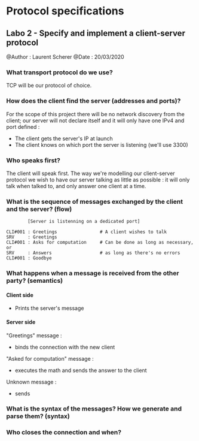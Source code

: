 # Protocol specifications

## Labo 2 - Specify and implement a client-server protocol

@Author : Laurent Scherer
@Date   : 20/03/2020

### What transport protocol do we use?

TCP will be our protocol of choice.

### How does the client find the server (addresses and ports)?

For the scope of this project there will be no network discovery from the client; our
 server will not declare itself and it will only have one IPv4 and port defined :
 
  * The client gets the server's IP at launch
  * The client knows on which port the server is listening (we'll use 3300)

### Who speaks first?

The client will speak first.
The way we're modelling our client-server protocol we wish to have our server talking
 as little as possible : it will only talk when talked to, and only answer one client
 at a time.

### What is the sequence of messages exchanged by the client and the server? (flow)

```
        [Server is listenning on a dedicated port]

CLI#001 : Greetings                # A client wishes to talk
SRV     : Greetings
CLI#001 : Asks for computation     # Can be done as long as necessary, or
SRV     : Answers                  # as long as there's no errors 
CLI#001 : Goodbye  
```


### What happens when a message is received from the other party? (semantics)

#### Client side 
  
  * Prints the server's message

#### Server side

"Greetings" message :
  * binds the connection with the new client

"Asked for computation" message : 
  * executes the math and sends the answer to the client

Unknown message : 
  * sends 

### What is the syntax of the messages? How we generate and parse them? (syntax)

### Who closes the connection and when?